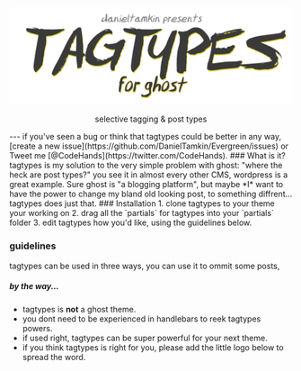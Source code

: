 
<p align="center">
  <img alt="tagtypes - for ghost" width="600" src="screenshots/tagtypes-logo.png"/>
</p>

<p align="center">
  selective tagging & post types
</p>
---
if you've seen a bug or think that tagtypes could be better in any way, [create a new issue](https://github.com/DanielTamkin/Evergreen/issues) or Tweet me [@CodeHands](https://twitter.com/CodeHands).
### What is it?
 tagtypes is my solution to the very simple problem with ghost: "where the heck are post types?" you see it in almost every other CMS, wordpress is a great example. Sure ghost is "a blogging platform", but maybe *I* want to have the power to change my bland old looking post, to something diffrent... tagtypes does just that.
### Installation
 1. clone tagtypes to your theme your working on
 2. drag all the `partials` for tagtypes into your `partials` folder
 3. edit tagtypes how you'd like, using the guidelines below.

### guidelines
tagtypes can be used in three ways, you can use it to ommit some posts,

##### by the way...
- tagtypes is **not** a ghost theme.
- you dont need to be experienced in handlebars to reek tagtypes powers.
- if used right, tagtypes can be super powerful for your next theme.
- if you think tagtypes is right for you, please add the little logo below to spread the word.

